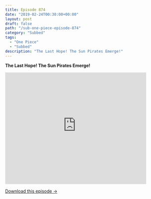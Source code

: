 ```yaml
---
title: Episode 874
date: "2019-02-24T00:30:00+00:00"
layout: post
draft: false
path: "/sub-one-piece-episode-874"
category: "Subbed"
tags:
  - "One Piece"
  - "Subbed"
description: "The Last Hope! The Sun Pirates Emerge!"
---
```


**The Last Hope! The Sun Pirates Emerge!**

<iframe width="640" height="360" src="https://www.rapidvideo.com/e/G6FRPHE91E" frameborder="0" marginwidth=0 marginheight=0 scrolling=no allowfullscreen style="max-width:90%;"></iframe>

<a href="http://ouo.io/qs/eCodkFEQ?s=https://www.rapidvideo.com/d/G6FRPHE91E" class="styled_a">Download this episode →</a>

